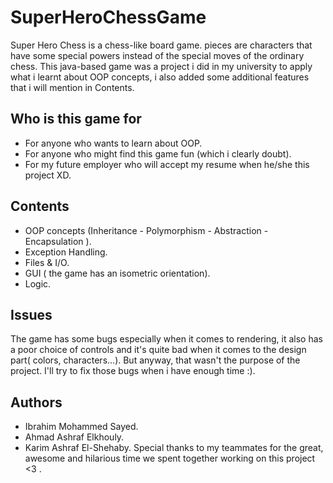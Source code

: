# SuperHeroChessGame

Super Hero Chess is a chess-like board game. pieces are characters that have some special powers instead of the special moves of the ordinary chess.
This java-based game was a project i did in my university to apply what i learnt about OOP concepts, i also added some additional features that i will mention in Contents.

## Who is this game for 
  - For anyone who wants to learn about OOP. 
  - For anyone who might find this game fun (which i clearly doubt).
  - For my future employer who will accept my resume when he/she this project XD.
  
## Contents
  - OOP concepts (Inheritance - Polymorphism - Abstraction - Encapsulation ).
  - Exception Handling. 
  - Files & I/O.
  - GUI ( the game has an isometric orientation). 
  - Logic.
  
## Issues 
The game has some bugs especially when it comes to rendering, it also has a poor choice of controls and it's quite bad when it comes to the design part( colors, characters...). But anyway, that wasn't the purpose of the project. I'll try to fix those bugs when i have enough time :).  

## Authors
- Ibrahim Mohammed Sayed. 
- Ahmad Ashraf Elkhouly.
- Karim Ashraf El-Shehaby.
Special thanks to my teammates for the great, awesome and hilarious time we spent together working on this project <3 .
